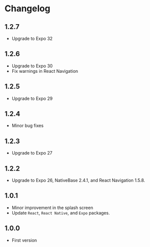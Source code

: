 # Changelog

## 1.2.7
* Upgrade to Expo 32

## 1.2.6
* Upgrade to Expo 30
* Fix warnings in React Navigation

## 1.2.5
* Upgrade to Expo 29

## 1.2.4
* Minor bug fixes

## 1.2.3
* Upgrade to Expo 27

## 1.2.2
* Upgrade to Expo 26, NativeBase 2.4.1, and React Navigation 1.5.8.

## 1.0.1
* Minor improvement in the splash screen
* Update `React`, `React Native`, and `Expo` packages.

## 1.0.0
* First version
